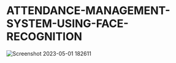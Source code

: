 # ATTENDANCE-MANAGEMENT-SYSTEM-USING-FACE-RECOGNITION
![Screenshot 2023-05-01 182611](https://user-images.githubusercontent.com/101982879/235454660-485082de-f929-4982-8cca-a7fe484a0458.jpeg)
